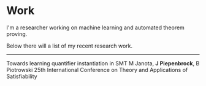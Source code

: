 # Work
I'm a researcher working on machine learning and automated theorem proving.

Below there will a list of my recent research work.

-----

Towards learning quantifier instantiation in SMT
M Janota, **J Piepenbrock**, B Piotrowski
25th International Conference on Theory and Applications of Satisfiability
